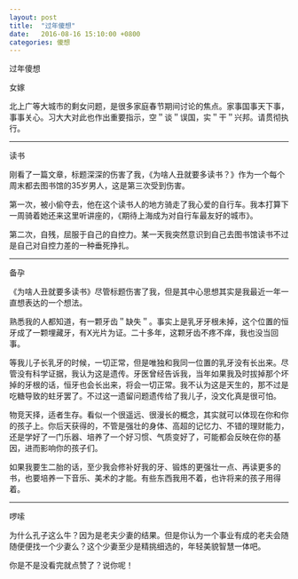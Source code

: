 ```yaml
---
layout: post
title:  "过年傻想"
date:   2016-08-16 15:10:00 +0800
categories: 傻想
---
```

过年傻想

女嫁

北上广等大城市的剩女问题，是很多家庭春节期间讨论的焦点。家事国事天下事，事事关心。习大大对此也作出重要指示，空＂谈＂误国，实＂干＂兴邦。请贯彻执行。

-------------------------------------------------------------------------------

读书

刚看了一篇文章，标题深深的伤害了我，《为啥人丑就要多读书？》作为一个每个周末都去图书馆的35岁男人，这是第三次受到伤害。

第一次，被小偷夺去，他在这个读书人的地方骑走了我心爱的自行车。我本打算下一周骑着她还来这里听讲座的，《期待上海成为对自行车最友好的城市》。

第二次，自残，屈服于自己的自控力。某一天我突然意识到自己去图书馆读书不过是自己对自控力差的一种垂死挣扎。

-------------------------------------------------------------------------------

备孕

《为啥人丑就要多读书》尽管标题伤害了我，但是其中心思想其实是我最近一年一直想表达的一个想法。

熟悉我的人都知道，有一颗牙齿＂缺失＂。事实上是乳牙牙根未掉，这个位置的恒牙成了一颗埋藏牙，有X光片为证。二十多年，这颗牙齿不疼不痒，我也没当回事。

等我儿子长乳牙的时候，一切正常，但是唯独和我同一位置的乳牙没有长出来。尽管没有科学证据，我认为这是遗传。牙医曾经告诉我，当年如果我及时拔掉那个坏掉的牙根的话，恒牙也会长出来，将会一切正常。我不认为这是天生的，那不过是吃糖导致的蛀牙罢了。不过这一遗留问题遗传给了我儿子，没文化真是很可怕。

物竞天择，适者生存。看似一个很遥远、很漫长的概念，其实就可以体现在你和你的孩子上。你后天获得的，不管是强壮的身体、高超的记忆力、不错的理财能力，还是学好了一门乐器、培养了一个好习惯、气质变好了，可能都会反映在你的基因，进而影响你的孩子们。

如果我要生二胎的话，至少我会修补好我的牙、锻炼的更强壮一点、再读更多的书，也要培养一下音乐、美术的才能。有些东西我用不着，也许将来的孩子用得着。

-------------------------------------------------------------------------------

啰嗦

为什么孔子这么牛？因为是老夫少妻的结果。但是你认为一个事业有成的老夫会随随便便找一个少妻么？这个少妻至少是精挑细选的，年轻美貌智慧一体吧。

你是不是没看完就点赞了？说你呢！
